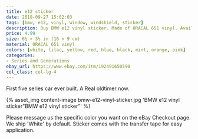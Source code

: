 ```yaml
---
title: e12 sticker
date: 2018-09-27 15:02:03
tags: [bmw, e12, vinyl, window, windshield, sticker]
description: Buy BMW e12 vinyl sticker. Made of ORACAL 651 vinyl. Available in different colors.
price: 4.99
size: 6¼ × 3½ in (16 × 9 cm)
material: ORACAL 651 vinyl
colors: [white, lilac, yellow, red, blue, black, mint, orange, pink]
categories:
- Series and Generations
ebay_url: https://www.ebay.com/itm/192491650590
col_class: col-lg-4
---
```


First five series car ever built. A Real oldtimer now.

<!-- more -->
{% asset_img content-image bmw-e12-vinyl-sticker.jpg 'BMW e12 vinyl sticker"BMW e12 vinyl sticker"' %}

Please message us the specific color you want on the eBay Checkout page. We ship 'White' by default. Sticker comes with the transfer tape for easy application.
